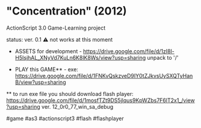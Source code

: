 # "Concentration" (2012)
ActionScript 3.0 Game-Learning project

status: ver. 0.1 
⚠ not works at this moment

- ASSETS for development -
https://drive.google.com/file/d/1zI8l-H5IsjhAL_XNyVd7KuLn6K8lK8Ws/view?usp=sharing
unpack to '/'

- PLAY this GAME** - 
exe: https://drive.google.com/file/d/1FNKvQskzveD9IY0tZJkvsUySXQTyHanB/view?usp=sharing

** to run exe file you should download flash player:
https://drive.google.com/file/d/1mosfTZt9DS5jlqus9KpWZbs7F6lT2x1_/view?usp=sharing
ver. 12_0r0_77_win_sa_debug

#game #as3 #actionscript3 #flash #flashplayer
